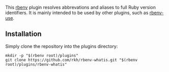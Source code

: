 This [rbenv](http://rbenv.org/) plugin resolves abbrevations and aliases to full Ruby version identifiers. It is mainly intended to be used by other plugins, such as [rbenv-use](https://github.com/rkh/rbenv-use).

## Installation

Simply clone the repository into the plugins directory:

    mkdir -p "$(rbenv root)/plugins"
    git clone https://github.com/rkh/rbenv-whatis.git "$(rbenv root)/plugins/rbenv-whatis"
